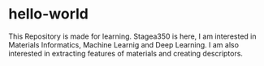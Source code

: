# hello-world
This Repository is made for learning.
Stagea350 is here, I am interested in Materials Informatics, Machine Learnig and Deep Learning.
I am also interested in extracting features of materials and creating descriptors.

